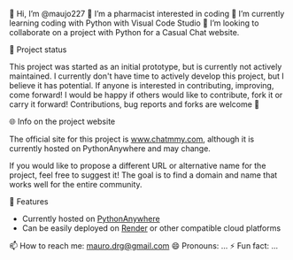 👋 Hi, I’m @maujo227
👀 I’m a pharmacist interested in coding
🌱 I’m currently learning coding with Python with Visual Code Studio
💞️ I’m looking to collaborate on a project with Python for a Casual Chat website.

🚧 Project status

This project was started as an initial prototype, but is currently not actively maintained. I currently don't have time to actively develop this project, but I believe it has potential. If anyone is interested in contributing, improving, come forward! I would be happy if others would like to contribute, fork it or carry it forward!
Contributions, bug reports and forks are welcome 🙌

🌐 Info on the project website

The official site for this project is www.chatmmy.com, although it is currently hosted on PythonAnywhere and may change.

If you would like to propose a different URL or alternative name for the project, feel free to suggest it!
The goal is to find a domain and name that works well for the entire community.

🚀 Features

- Currently hosted on [PythonAnywhere](https://www.pythonanywhere.com/)
- Can be easily deployed on [Render](https://render.com) or other compatible cloud platforms

📫 How to reach me: mauro.drg@gmail.com
😄 Pronouns: ...
⚡ Fun fact: ...
